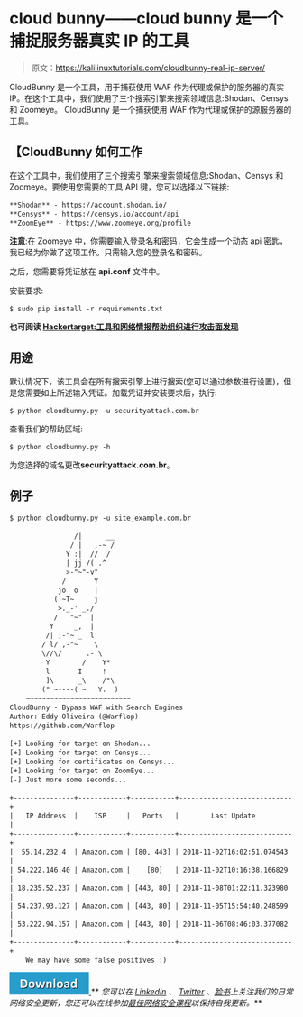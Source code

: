 # cloud bunny——cloud bunny 是一个捕捉服务器真实 IP 的工具

> 原文：<https://kalilinuxtutorials.com/cloudbunny-real-ip-server/>

CloudBunny 是一个工具，用于捕获使用 WAF 作为代理或保护的服务器的真实 IP。在这个工具中，我们使用了三个搜索引擎来搜索领域信息:Shodan、Censys 和 Zoomeye。 CloudBunny 是一个捕获使用 WAF 作为代理或保护的源服务器的工具。

## 【CloudBunny 如何工作

在这个工具中，我们使用了三个搜索引擎来搜索领域信息:Shodan、Censys 和 Zoomeye。要使用您需要的工具 API 键，您可以选择以下链接:

```
**Shodan** - https://account.shodan.io/
**Censys** - https://censys.io/account/api
**ZoomEye** - https://www.zoomeye.org/profile 
```

**注意**:在 Zoomeye 中，你需要输入登录名和密码，它会生成一个动态 api 密匙，我已经为你做了这项工作。只需输入您的登录名和密码。

之后，您需要将凭证放在 **api.conf** 文件中。

安装要求:

```
$ sudo pip install -r requirements.txt
```

**也可阅读 [Hackertarget:工具和网络情报帮助组织进行攻击面发现](https://kalilinuxtutorials.com/hackertarget-attack-surface-discovery/)**

## **用途**

默认情况下，该工具会在所有搜索引擎上进行搜索(您可以通过参数进行设置)，但是您需要如上所述输入凭证。加载凭证并安装要求后，执行:

```
$ python cloudbunny.py -u securityattack.com.br 
```

查看我们的帮助区域:

```
$ python cloudbunny.py -h 
```

为您选择的域名更改**securityattack.com.br**。

## **例子**

```
$ python cloudbunny.py -u site_example.com.br

	            /|      __  
	           / |   ,-~ /  
	          Y :|  //  /    
	          | jj /( .^  
	          >-"~"-v"  
	         /       Y    
	        jo  o    |  
	       ( ~T~     j   
	        >._-' _./   
	       /   "~"  |    
	      Y     _,  |      
	     /| ;-"~ _  l    
	    / l/ ,-"~    \  
	    \//\/      .- \  
	     Y        /    Y*  
	     l       I     ! 
	     ]\      _\    /"\ 
	    (" ~----( ~   Y.  )   
	~~~~~~~~~~~~~~~~~~~~~~~~~~    
CloudBunny - Bypass WAF with Search Engines 
Author: Eddy Oliveira (@Warflop)
https://github.com/Warflop 

[+] Looking for target on Shodan...
[+] Looking for target on Censys...
[+] Looking for certificates on Censys...
[+] Looking for target on ZoomEye...
[-] Just more some seconds...

+---------------+------------+-----------+----------------------------+
|   IP Address  |    ISP     |   Ports   |        Last Update         |
+---------------+------------+-----------+----------------------------+
|  55.14.232.4  | Amazon.com | [80, 443] | 2018-11-02T16:02:51.074543 |
| 54.222.146.40 | Amazon.com |    [80]   | 2018-11-02T10:16:38.166829 |
| 18.235.52.237 | Amazon.com | [443, 80] | 2018-11-08T01:22:11.323980 |
| 54.237.93.127 | Amazon.com | [443, 80] | 2018-11-05T15:54:40.248599 |
| 53.222.94.157 | Amazon.com | [443, 80] | 2018-11-06T08:46:03.377082 |
+---------------+------------+-----------+----------------------------+
    We may have some false positives :) 
```

[![](img//d861a9096555aeb1980fc054015933d7.png) ](https://github.com/Warflop/CloudBunny) ** *您可以在 [Linkedin](https://www.linkedin.com/company/gbhackers/) 、 [Twitter](https://twitter.com/GbhackerOn) 、[脸书](https://www.facebook.com/gbhackersadmin)上关注我们的日常网络安全更新，您还可以在线参加[最佳网络安全课程](https://ethicalhackersacademy.com/)以保持自我更新。***